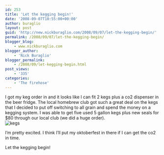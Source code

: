 ```yaml
---
id: 253
title: 'Let the kegging begin!'
date: '2008-09-07T10:55:00+00:00'
author: buraglio
layout: post
guid: 'http://new.nickburaglio.com/2008/09/07/let-the-kegging-begin/'
permalink: /2008/09/07/let-the-kegging-begin/
blogger_blog:
    - www.nickburaglio.com
blogger_author:
    - 'Nick Buraglio'
blogger_permalink:
    - /2008/09/let-kegging-begin.html
post_views:
    - '335'
categories:
    - 'The firehose'
---
```


I got my keg order in and it looks like I can fit 2 kegs plus a co2 dispenser in the beer fridge. The local homebrew club got such a great deal on the kegs that I decided to put off switching to all grain and spend the money on a kegging system. I was able to get five used 5 gallon kegs plus new seals for $80 through our local club (we did a huge order).   
![kegs](http://buraglio.com/nick/gallery2/d/10502-1/linkitem4757.jpg?g2_GALLERYSID=5c782b717f73263430b6cb7d97abc784)

I’m pretty excited. I think I’ll put my oktoberfest in there if I can get the co2 in time.

Let the kegging begin!